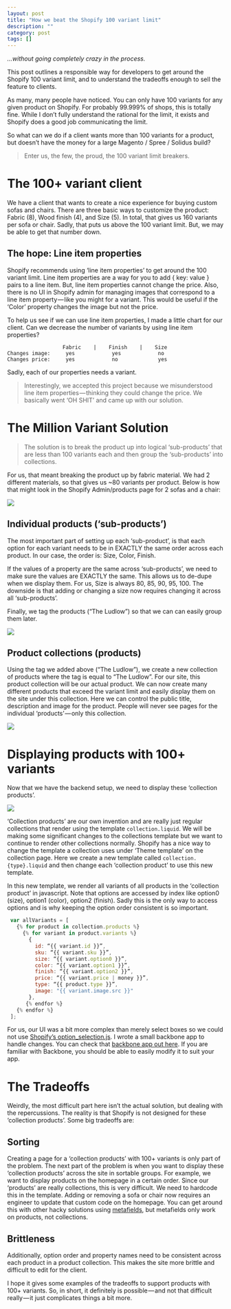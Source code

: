 ```yaml
---
layout: post
title: "How we beat the Shopify 100 variant limit"
description: ""
category: post
tags: []
---
```


_…without going *completely* crazy in the process._

This post outlines a responsible way for developers to get around the Shopify 100 variant limit, and to understand the tradeoffs enough to sell the feature to clients.

As many, many people have noticed. You can only have 100 variants for any given product on Shopify. For probably 99.999% of shops, this is totally fine. While I don’t fully understand the rational for the limit, it exists and Shopify does a good job communicating the limit.

So what can we do if a client wants more than 100 variants for a product, but doesn’t have the money for a large Magento / Spree / Solidus build?

> Enter us, the few, the proud, the 100 variant limit breakers.

# The 100+ variant client

We have a client that wants to create a nice experience for buying custom sofas and chairs. There are three basic ways to customize the product: Fabric (8), Wood finish (4), and Size (5). In total, that gives us 160 variants per sofa or chair. Sadly, that puts us above the 100 variant limit. But, we may be able to get that number down.

## The hope: Line item properties

Shopify recommends using ‘line item properties’ to get around the 100 variant limit. Line item properties are a way for you to add { key: value } pairs to a line item. But, line item properties cannot change the price. Also, there is no UI in Shopify admin for managing images that correspond to a line item property — like you might for a variant. This would be useful if the ‘Color’ property changes the image but not the price.

To help us see if we can use line item properties, I made a little chart for our client. Can we decrease the number of variants by using line item properties?

```
                  Fabric    |    Finish    |    Size  
Changes image:     yes            yes            no  
Changes price:     yes            no             yes
```

Sadly, each of our properties needs a variant.

> Interestingly, we accepted this project because we misunderstood line item properties — thinking they could change the price. We basically went ‘OH SHIT’ and came up with our solution.

# The Million Variant Solution

> The solution is to break the product up into logical ‘sub-products’ that are less than 100 variants each and then group the ‘sub-products’ into collections.

For us, that meant breaking the product up by fabric material. We had 2 different materials, so that gives us ~80 variants per product. Below is how that might look in the Shopify Admin/products page for 2 sofas and a chair:

![](https://cdn-images-1.medium.com/max/800/1*W7MwTi75n1aql8mN_4BnSg.png)

## Individual products (‘sub-products’)

The most important part of setting up each ‘sub-product’, is that each option for each variant needs to be in EXACTLY the same order across each product. In our case, the order is: Size, Color, Finish.

If the values of a property are the same across ‘sub-products’, we need to make sure the values are EXACTLY the same. This allows us to de-dupe when we display them. For us, Size is always 80, 85, 90, 95, 100\. The downside is that adding or changing a size now requires changing it across all ‘sub-products’.

Finally, we tag the products (“The Ludlow”) so that we can can easily group them later.

![](https://cdn-images-1.medium.com/max/800/1*ugDRIIkneFYo3yYw6OZuQQ.png)

## Product collections (products)

Using the tag we added above (“The Ludlow”), we create a new collection of products where the tag is equal to “The Ludlow”. For our site, this product collection will be our actual product. We can now create many different products that exceed the variant limit and easily display them on the site under this collection. Here we can control the public title, description and image for the product. People will never see pages for the individual ‘products’ — only this collection.

![](https://cdn-images-1.medium.com/max/800/1*cfhx3_V8OamxcZn12cS1TQ.png)


# Displaying products with 100+ variants

Now that we have the backend setup, we need to display these ‘collection products’.


![](https://cdn-images-1.medium.com/max/600/1*klaGJvHqDwDWWtTmI8BYvQ.png)


‘Collection products’ are our own invention and are really just regular collections that render using the template `collection.liquid`. We will be making some significant changes to the collections template but we want to continue to render other collections normally. Shopify has a nice way to change the template a collection uses under ‘Theme template’ on the collection page. Here we create a new template called `collection.{type}.liquid` and then change each ‘collection product’ to use this new template.

In this new template, we render all variants of all products in the ‘collection product’ in javascript. Note that options are accessed by index like option0 (size), option1 (color), option2 (finish). Sadly this is the only way to access options and is why keeping the option order consistent is so important.

```javascript
 var allVariants = [  
   {% for product in collection.products %}  
     {% for variant in product.variants %}  
       {  
         id: “{{ variant.id }}”,   
         sku: “{{ variant.sku }}”,  
         size: “{{ variant.option0 }}”,  
         color: “{{ variant.option1 }}”,  
         finish: “{{ variant.option2 }}”,  
         price: “{{ variant.price | money }}”,  
         type: “{{ product.type }}”,  
         image: "{{ variant.image.src }}"  
       },  
      {% endfor %}  
   {% endfor %}  
 ];  
```

For us, our UI was a bit more complex than merely select boxes so we could not use [Shopify’s option_selection.js](/r/?url=http%3A%2F%2Ffreakdesign.com.au%2Fblogs%2Fnews%2F105830151-make-a-product-in-shopify-with-more-than-the-100-variant-limit). I wrote a small backbone app to handle changes. You can check that [backbone app out here](/r/?url=https%3A%2F%2Fgist.github.com%2Fzamiang%2Ff8b9f8e1bf396d375d7569f00fb0e2dc). If you are familiar with Backbone, you should be able to easily modify it to suit your app.

# The Tradeoffs

Weirdly, the most difficult part here isn’t the actual solution, but dealing with the repercussions. The reality is that Shopify is not designed for these ‘collection products’. Some big tradeoffs are:

## Sorting

Creating a page for a ‘collection products’ with 100+ variants is only part of the problem. The next part of the problem is when you want to display these ‘collection products’ across the site in sortable groups. For example, we want to display products on the homepage in a certain order. Since our ‘products’ are really collections, this is very difficult. We need to hardcode this in the template. Adding or removing a sofa or chair now requires an engineer to update that custom code on the homepage. You can get around this with other hacky solutions using [metafields](/r/?url=https%3A%2F%2Fdocs.shopify.com%2Fthemes%2Fliquid%2Fobjects%2Fmetafield), but metafields only work on products, not collections.

## Brittleness

Additionally, option order and property names need to be consistent across each product in a product collection. This makes the site more brittle and difficult to edit for the client.

I hope it gives some examples of the tradeoffs to support products with 100+ variants. So, in short, it definitely is possible — and not that difficult really — it just complicates things a bit more.
